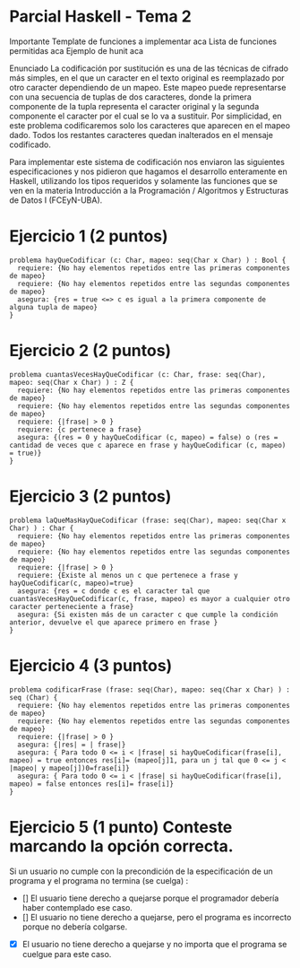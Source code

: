 
# Parcial Haskell - Tema 2

Importante
Template de funciones a implementar aca
Lista de funciones permitidas aca
Ejemplo de hunit aca

Enunciado
La codificación por sustitución es una de las técnicas de cifrado más simples, en el que un caracter en el texto original es reemplazado por otro caracter dependiendo de un mapeo. Este mapeo puede representarse con una secuencia de tuplas de dos caracteres, donde la primera componente de la tupla representa el caracter original y la segunda componente el caracter por el cual se lo va a sustituir. Por simplicidad, en este problema codificaremos solo los caracteres que aparecen en el mapeo dado. Todos los restantes caracteres quedan inalterados en el mensaje codificado.

Para implementar este sistema de codificación nos enviaron las siguientes especificaciones y nos pidieron que hagamos el desarrollo enteramente en Haskell, utilizando los tipos requeridos y solamente las funciones que se ven en la materia Introducción a la Programación / Algoritmos y Estructuras de Datos I (FCEyN-UBA).

# Ejercicio 1 (2 puntos)

```
problema hayQueCodificar (c: Char, mapeo: seq⟨Char x Char⟩ ) : Bool {
  requiere: {No hay elementos repetidos entre las primeras componentes de mapeo}
  requiere: {No hay elementos repetidos entre las segundas componentes de mapeo}
  asegura: {res = true <=> c es igual a la primera componente de alguna tupla de mapeo}
}
```
# Ejercicio 2 (2 puntos)
```
problema cuantasVecesHayQueCodificar (c: Char, frase: seq⟨Char⟩, mapeo: seq⟨Char x Char⟩ ) : Z {
  requiere: {No hay elementos repetidos entre las primeras componentes de mapeo}
  requiere: {No hay elementos repetidos entre las segundas componentes de mapeo}
  requiere: {|frase| > 0 }
  requiere: {c pertenece a frase}
  asegura: {(res = 0 y hayQueCodificar (c, mapeo) = false) o (res = cantidad de veces que c aparece en frase y hayQueCodificar (c, mapeo) = true)}
}
```

# Ejercicio 3 (2 puntos)
```
problema laQueMasHayQueCodificar (frase: seq⟨Char⟩, mapeo: seq⟨Char x Char⟩ ) : Char {
  requiere: {No hay elementos repetidos entre las primeras componentes de mapeo}
  requiere: {No hay elementos repetidos entre las segundas componentes de mapeo}
  requiere: {|frase| > 0 }
  requiere: {Existe al menos un c que pertenece a frase y hayQueCodificar(c, mapeo)=true}
  asegura: {res = c donde c es el caracter tal que cuantasVecesHayQueCodificar(c, frase, mapeo) es mayor a cualquier otro caracter perteneciente a frase}
  asegura: {Si existen más de un caracter c que cumple la condición anterior, devuelve el que aparece primero en frase }
}
```
# Ejercicio 4 (3 puntos)

```
problema codificarFrase (frase: seq⟨Char⟩, mapeo: seq⟨Char x Char⟩ ) : seq ⟨Char⟩ {
  requiere: {No hay elementos repetidos entre las primeras componentes de mapeo}
  requiere: {No hay elementos repetidos entre las segundas componentes de mapeo}
  requiere: {|frase| > 0 }
  asegura: {|res| = | frase|}
  asegura: { Para todo 0 <= i < |frase| si hayQueCodificar(frase[i], mapeo) = true entonces res[i]= (mapeo[j]1, para un j tal que 0 <= j < |mapeo| y mapeo[j])0=frase[i]}
  asegura: { Para todo 0 <= i < |frase| si hayQueCodificar(frase[i], mapeo) = false entonces res[i]= frase[i]}
}
```
# Ejercicio 5 (1 punto) Conteste marcando la opción correcta. 

Si un usuario no cumple con la precondición de la especificación de un programa y el programa no termina (se cuelga) :

- [] El usuario tiene derecho a quejarse porque el programador debería haber contemplado ese caso.
- [] El usuario no tiene derecho a quejarse, pero el programa es incorrecto porque no debería colgarse.
- [x] El usuario no tiene derecho a quejarse y no importa que el programa se cuelgue para este caso.
